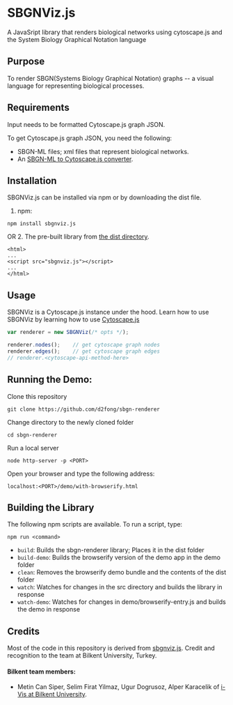 # SBGNViz.js
A JavaSript library that renders biological networks using cytoscape.js and the System Biology Graphical Notation language

## Purpose
To render SBGN(Systems Biology Graphical Notation) graphs -- a visual language for representing biological processes.

## Requirements
Input needs to be formatted Cytoscape.js graph JSON.  

To get Cytoscape.js graph JSON, you need the following:
* SBGN-ML files; xml files that represent biological networks.
* An [SBGN-ML to Cytoscape.js converter](https://github.com/PathwayCommons/sbgnml-to-cytoscape).

## Installation
SBGNViz.js can be installed via npm or by downloading the dist file.

1. npm:
```
npm install sbgnviz.js
```
OR
2. The pre-built library from [the dist directory](https://github.com/d2fong/sbgn-renderer/blob/master/dist/sbgnvjz.js).
```
<html>
...
<script src="sbgnviz.js"></script>
...
</html>
```

## Usage

SBGNViz is a Cytoscape.js instance under the hood.  Learn how to use SBGNViz by learning how to use [Cytoscape.js](http://js.cytoscape.org/#introduction)

```js
var renderer = new SBGNViz(/* opts */);

renderer.nodes();    // get cytoscape graph nodes
renderer.edges();    // get cytoscape graph edges
// renderer.<cytoscape-api-method-here>

```

## Running the Demo:
Clone this repository
```
git clone https://github.com/d2fong/sbgn-renderer
```

Change directory to the newly cloned folder
```
cd sbgn-renderer
```

Run a local server
```
node http-server -p <PORT>
```

Open your browser and type the following address:
```
localhost:<PORT>/demo/with-browserify.html
```

## Building the Library

The following npm scripts are available.  To run a script, type:

```
npm run <command>
```

* ```build```: Builds the sbgn-renderer library; Places it in the dist folder
* ```build-demo```: Builds the browserify version of the demo app in the demo folder
* ```clean```: Removes the browserify demo bundle and the contents of the dist folder
* ```watch```: Watches for changes in the src directory and builds the library in response
* ```watch-demo```: Watches for changes in demo/browserify-entry.js and builds the demo in response

## Credits
Most of the code in this repository is derived from [sbgnviz.js](https://github.com/iVis-at-Bilkent/sbgnviz.js).
Credit and recognition to the team at Bilkent University, Turkey.

#### Bilkent team members:

* Metin Can Siper, Selim Firat Yilmaz, Ugur Dogrusoz, Alper Karacelik of [i-Vis at Bilkent University](http://www.cs.bilkent.edu.tr/~ivis).

